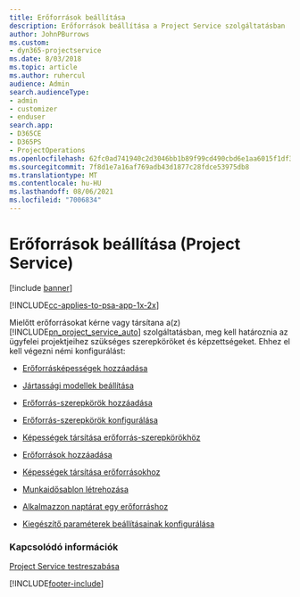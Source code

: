 ```yaml
---
title: Erőforrások beállítása
description: Erőforrások beállítása a Project Service szolgáltatásban
author: JohnPBurrows
ms.custom:
- dyn365-projectservice
ms.date: 8/03/2018
ms.topic: article
ms.author: ruhercul
audience: Admin
search.audienceType:
- admin
- customizer
- enduser
search.app:
- D365CE
- D365PS
- ProjectOperations
ms.openlocfilehash: 62fc0ad741940c2d3046bb1b89f99cd490cbd6e1aa6015f1df3b92afb2f107ff
ms.sourcegitcommit: 7f8d1e7a16af769adb43d1877c28fdce53975db8
ms.translationtype: MT
ms.contentlocale: hu-HU
ms.lasthandoff: 08/06/2021
ms.locfileid: "7006834"
---
```

# <a name="set-up-resources-project-service"></a>Erőforrások beállítása (Project Service)

[!include [banner](../includes/psa-now-project-operations.md)]

[!INCLUDE[cc-applies-to-psa-app-1x-2x](../includes/cc-applies-to-psa-app-1x-2x.md)]

Mielőtt erőforrásokat kérne vagy társítana a(z) [!INCLUDE[pn_project_service_auto](../includes/pn-project-service-auto.md)] szolgáltatásban, meg kell határoznia az ügyfelei projektjeihez szükséges szerepköröket és képzettségeket. Ehhez el kell végezni némi konfigurálást:  
  
-   [Erőforrásképességek hozzáadása](../psa/add-resource-skills.md)  
  
-   [Jártassági modellek beállítása](../psa/set-up-proficiency-models.md)  
  
-   [Erőforrás-szerepkörök hozzáadása](../psa/add-resource-roles.md)  
  
-   [Erőforrás-szerepkörök konfigurálása](../psa/configure-resource-roles.md)  
  
-   [Képességek társítása erőforrás-szerepkörökhöz](../psa/associate-skills-with-resource-roles.md)  
  
-   [Erőforrások hozzáadása](../psa/add-resources.md)  
  
-   [Képességek társítása erőforrásokhoz](../psa/associate-skills-with-resources.md)  
  
-   [Munkaidősablon létrehozása](../psa/create-work-hours-template.md)  
  
-   [Alkalmazzon naptárat egy erőforráshoz](../psa/apply-calendar-resource.md)  
  
-   [Kiegészítő paraméterek beállításainak konfigurálása](../psa/configure-additional-parameters-settings.md)  
  
### <a name="see-also"></a>Kapcsolódó információk  
 [Project Service testreszabása](../psa/configure.md)


[!INCLUDE[footer-include](../includes/footer-banner.md)]